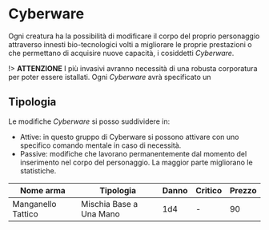 # Cyberware

Ogni creatura ha la possibilità di modificare il corpo del proprio personaggio attraverso innesti bio-tecnologici volti a migliorare le proprie prestazioni o che permettano di acquisire nuove capacità, i cosiddetti *Cyberware*.

!> **ATTENZIONE** I più invasivi avranno necessità di una robusta corporatura per poter essere istallati. Ogni *Cyberware* avrà specificato un 

## Tipologia

Le modifiche *Cyberware* si posso suddividere in:

- Attive: in questo gruppo di Cyberware si possono attivare con uno specifico comando mentale in caso di necessità.
- Passive: modifiche che lavorano permanentemente dal momento del inserimento nel corpo del personaggio. La maggior parte migliorano le statistiche.

| Nome arma | Tipologia | Danno | Critico | Prezzo |
| --- | --- | --- | --- | --- |
| Manganello Tattico | 	Mischia Base a Una Mano | 1d4 | - | 90 |